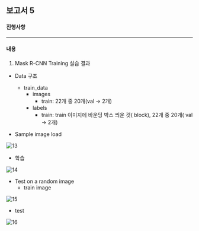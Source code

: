 ## 보고서 5 ##
#### 진행사항 ####
----------
#### 내용 ####
1. Mask R-CNN Training 실습 결과
+ Data 구조
  + train_data
    - images
      - train: 22개 중 20개(val -> 2개)
    - labels
      - train: train 이미지에 바운딩 박스 씌운 것( block), 22개 중 20개( val -> 2개)

+ Sample image load

![13](https://user-images.githubusercontent.com/95543704/145059567-466fbbdb-59bb-4916-aa41-8029c70eb531.JPG)

+ 학습

![14](https://user-images.githubusercontent.com/95543704/145059647-6331f574-6157-4ec0-930c-e01ca7915f14.JPG)

+ Test on a random image
  + train image

![15](https://user-images.githubusercontent.com/95543704/145059846-010b7fad-a574-48da-8808-015985a2e5d5.JPG)

  + test

![16](https://user-images.githubusercontent.com/95543704/145059800-10f44ea2-4ea7-4bb8-94ce-bcd64195ce91.JPG)
